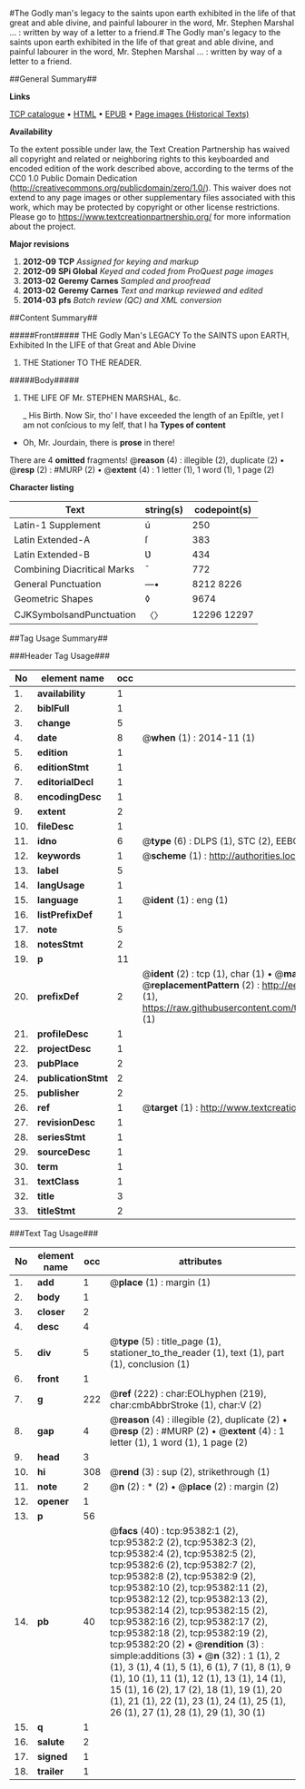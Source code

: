 #The Godly man's legacy to the saints upon earth exhibited in the life of that great and able divine, and painful labourer in the word, Mr. Stephen Marshal ... : written by way of a letter to a friend.#
The Godly man's legacy to the saints upon earth exhibited in the life of that great and able divine, and painful labourer in the word, Mr. Stephen Marshal ... : written by way of a letter to a friend.

##General Summary##

**Links**

[TCP catalogue](http://www.ota.ox.ac.uk/tcp/)  • 
[HTML](http://tei.it.ox.ac.uk/tcp/Texts-HTML/free/A42/A42915.html)  • 
[EPUB](http://tei.it.ox.ac.uk/tcp/Texts-EPUB/free/A42/A42915.epub) • 
[Page images (Historical Texts)](https://historicaltexts.jisc.ac.uk/eebo-12920839e)

**Availability**

To the extent possible under law, the Text Creation Partnership has waived all copyright and related or neighboring rights to this keyboarded and encoded edition of the work described above, according to the terms of the CC0 1.0 Public Domain Dedication (http://creativecommons.org/publicdomain/zero/1.0/). This waiver does not extend to any page images or other supplementary files associated with this work, which may be protected by copyright or other license restrictions. Please go to https://www.textcreationpartnership.org/ for more information about the project.

**Major revisions**

1. __2012-09__ __TCP__ *Assigned for keying and markup*
1. __2012-09__ __SPi Global__ *Keyed and coded from ProQuest page images*
1. __2013-02__ __Geremy Carnes__ *Sampled and proofread*
1. __2013-02__ __Geremy Carnes__ *Text and markup reviewed and edited*
1. __2014-03__ __pfs__ *Batch review (QC) and XML conversion*

##Content Summary##

#####Front#####
THE Godly Man's LEGACY To the SAINTS upon EARTH, Exhibited In the LIFE of that Great and Able Divine
1. THE Stationer TO THE READER.

#####Body#####

1. THE LIFE OF Mr. STEPHEN MARSHAL, &c.

    _ His Birth.
Now Sir, tho' I have exceeded the length of an Epiſtle, yet I am not conſcious to my ſelf, that I ha
**Types of content**

  * Oh, Mr. Jourdain, there is **prose** in there!

There are 4 **omitted** fragments! 
 @__reason__ (4) : illegible (2), duplicate (2)  •  @__resp__ (2) : #MURP (2)  •  @__extent__ (4) : 1 letter (1), 1 word (1), 1 page (2)

**Character listing**


|Text|string(s)|codepoint(s)|
|---|---|---|
|Latin-1 Supplement|ú|250|
|Latin Extended-A|ſ|383|
|Latin Extended-B|Ʋ|434|
|Combining             Diacritical Marks|̄|772|
|General Punctuation|—•|8212 8226|
|Geometric Shapes|◊|9674|
|CJKSymbolsandPunctuation|〈〉|12296 12297|

##Tag Usage Summary##

###Header Tag Usage###

|No|element name|occ|attributes|
|---|---|---|---|
|1.|__availability__|1||
|2.|__biblFull__|1||
|3.|__change__|5||
|4.|__date__|8| @__when__ (1) : 2014-11 (1)|
|5.|__edition__|1||
|6.|__editionStmt__|1||
|7.|__editorialDecl__|1||
|8.|__encodingDesc__|1||
|9.|__extent__|2||
|10.|__fileDesc__|1||
|11.|__idno__|6| @__type__ (6) : DLPS (1), STC (2), EEBO-CITATION (1), OCLC (1), VID (1)|
|12.|__keywords__|1| @__scheme__ (1) : http://authorities.loc.gov/ (1)|
|13.|__label__|5||
|14.|__langUsage__|1||
|15.|__language__|1| @__ident__ (1) : eng (1)|
|16.|__listPrefixDef__|1||
|17.|__note__|5||
|18.|__notesStmt__|2||
|19.|__p__|11||
|20.|__prefixDef__|2| @__ident__ (2) : tcp (1), char (1)  •  @__matchPattern__ (2) : ([0-9\-]+):([0-9IVX]+) (1), (.+) (1)  •  @__replacementPattern__ (2) : http://eebo.chadwyck.com/downloadtiff?vid=$1&page=$2 (1), https://raw.githubusercontent.com/textcreationpartnership/Texts/master/tcpchars.xml#$1 (1)|
|21.|__profileDesc__|1||
|22.|__projectDesc__|1||
|23.|__pubPlace__|2||
|24.|__publicationStmt__|2||
|25.|__publisher__|2||
|26.|__ref__|1| @__target__ (1) : http://www.textcreationpartnership.org/docs/. (1)|
|27.|__revisionDesc__|1||
|28.|__seriesStmt__|1||
|29.|__sourceDesc__|1||
|30.|__term__|1||
|31.|__textClass__|1||
|32.|__title__|3||
|33.|__titleStmt__|2||


###Text Tag Usage###

|No|element name|occ|attributes|
|---|---|---|---|
|1.|__add__|1| @__place__ (1) : margin (1)|
|2.|__body__|1||
|3.|__closer__|2||
|4.|__desc__|4||
|5.|__div__|5| @__type__ (5) : title_page (1), stationer_to_the_reader (1), text (1), part (1), conclusion (1)|
|6.|__front__|1||
|7.|__g__|222| @__ref__ (222) : char:EOLhyphen (219), char:cmbAbbrStroke (1), char:V (2)|
|8.|__gap__|4| @__reason__ (4) : illegible (2), duplicate (2)  •  @__resp__ (2) : #MURP (2)  •  @__extent__ (4) : 1 letter (1), 1 word (1), 1 page (2)|
|9.|__head__|3||
|10.|__hi__|308| @__rend__ (3) : sup (2), strikethrough (1)|
|11.|__note__|2| @__n__ (2) : * (2)  •  @__place__ (2) : margin (2)|
|12.|__opener__|1||
|13.|__p__|56||
|14.|__pb__|40| @__facs__ (40) : tcp:95382:1 (2), tcp:95382:2 (2), tcp:95382:3 (2), tcp:95382:4 (2), tcp:95382:5 (2), tcp:95382:6 (2), tcp:95382:7 (2), tcp:95382:8 (2), tcp:95382:9 (2), tcp:95382:10 (2), tcp:95382:11 (2), tcp:95382:12 (2), tcp:95382:13 (2), tcp:95382:14 (2), tcp:95382:15 (2), tcp:95382:16 (2), tcp:95382:17 (2), tcp:95382:18 (2), tcp:95382:19 (2), tcp:95382:20 (2)  •  @__rendition__ (3) : simple:additions (3)  •  @__n__ (32) : 1 (1), 2 (1), 3 (1), 4 (1), 5 (1), 6 (1), 7 (1), 8 (1), 9 (1), 10 (1), 11 (1), 12 (1), 13 (1), 14 (1), 15 (1), 16 (2), 17 (2), 18 (1), 19 (1), 20 (1), 21 (1), 22 (1), 23 (1), 24 (1), 25 (1), 26 (1), 27 (1), 28 (1), 29 (1), 30 (1)|
|15.|__q__|1||
|16.|__salute__|2||
|17.|__signed__|1||
|18.|__trailer__|1||
